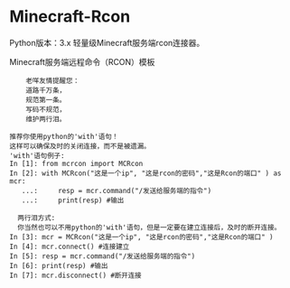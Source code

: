 # Minecraft-Rcon
Python版本：3.x
轻量级Minecraft服务端rcon连接器。

Minecraft服务端远程命令（RCON）模板

		老咩友情提醒您：
		道路千万条，
		规范第一条。
		写码不规范，
		维护两行泪。
    
    推荐你使用python的'with'语句！
    这样可以确保及时的关闭连接，而不是被遗漏。
    'with'语句例子:
    In [1]: from mcrcon import MCRcon
    In [2]: with MCRcon("这是一个ip", "这是rcon的密码","这是Rcon的端口" ) as mcr:
       ...:     resp = mcr.command("/发送给服务端的指令")
       ...:     print(resp) #输出
	
	  两行泪方式:
	  你当然也可以不用python的'with'语句，但是一定要在建立连接后，及时的断开连接。
    In [3]: mcr = MCRcon("这是一个ip", "这是rcon的密码","这是Rcon的端口" )
    In [4]: mcr.connect() #连接建立
    In [5]: resp = mcr.command("/发送给服务端的指令")
    In [6]: print(resp) #输出
    In [7]: mcr.disconnect() #断开连接
